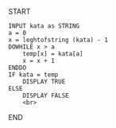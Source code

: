 START

    INPUT kata as STRING
    a = 0
    x = leghtofstring (kata) - 1
    DOWHILE x > a
        temp[x] = kata[a]
        x = x + 1
    ENDDO
    IF kata = temp
        DISPLAY TRUE
    ELSE
        DISPLAY FALSE
        <br>
END
